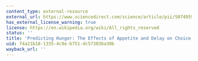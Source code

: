```yaml
---
content_type: external-resource
external_url: https://www.sciencedirect.com/science/article/pii/S0749597898928035
has_external_license_warning: true
license: https://en.wikipedia.org/wiki/All_rights_reserved
status: ''
title: 'Predicting Hunger: The Effects of Appetite and Delay on Choice'
uid: f4a21b18-1335-4c9e-b751-dc573036a30b
wayback_url: ''
---
```

